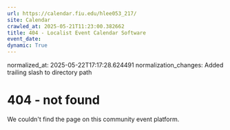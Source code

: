 ```yaml
---
url: https://calendar.fiu.edu/hlee053_217/
site: Calendar
crawled_at: 2025-05-21T11:23:00.382662
title: 404 - Localist Event Calendar Software
event_date: 
dynamic: True
---
```

normalized_at: 2025-05-22T17:17:28.624491
normalization_changes: Added trailing slash to directory path

# 404 - not found
We couldn't find the page on this community event platform.
